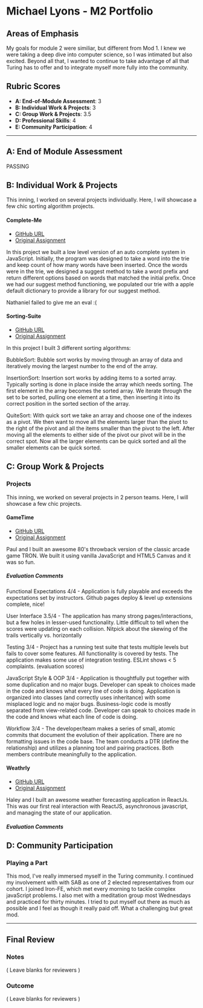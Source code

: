 # Michael Lyons - M2 Portfolio

## Areas of Emphasis

My goals for module 2 were similiar, but different from Mod 1. I knew we were taking a deep dive into computer science, so I was intimated but also excited. Beyond all that, I wanted to continue to take advantage of all that Turing has to offer and to integrate myself more fully into the community.

## Rubric Scores

- **A: End-of-Module Assessment**: 3
- **B: Individual Work & Projects**: 3
- **C: Group Work & Projects**: 3.5
- **D: Professional Skills**: 4
- **E: Community Participation**: 4

---

## A: End of Module Assessment

PASSING

## B: Individual Work & Projects

This inning, I worked on several projects individually. Here, I will showcase a few chic sorting algorithm projects.

#### Complete-Me

- [GitHub URL](https://github.com/michaelyons/complete-me)
- [Original Assignment](http://frontend.turing.io/projects/complete-me.html)

In this project we built a low level version of an auto complete system in JavaScript. Initially, the program was designed to take a word into the trie and keep count of how many words have been inserted. Once the words were in the trie, we designed a suggest method to take a word prefix and return different options based on words that matched the initial prefix. Once we had our suggest method functioning, we populated our trie with a apple default dictionary to provide a library for our suggest method.

Nathaniel failed to give me an eval :(

#### Sorting-Suite

- [GitHub URL](https://github.com/michaelyons/sorting-suite)
- [Original Assignment](http://frontend.turing.io/projects/sorting-suite.html)

In this project I built 3 different sorting algorithms:

BubbleSort: Bubble sort works by moving through an array of data and iteratively moving the largest number to the end of the array.

InsertionSort: Insertion sort works by adding items to a sorted array. Typically sorting is done in place inside the array which needs sorting. The first element in the array becomes the sorted array. We iterate through the set to be sorted, pulling one element at a time, then inserting it into its correct position in the sorted section of the array.

QuiteSort: With quick sort we take an array and choose one of the indexes as a pivot. We then want to move all the elements larger than the pivot to the right of the pivot and all the items smaller than the pivot to the left. After moving all the elements to either side of the pivot our pivot will be in the correct spot. Now all the larger elements can be quick sorted and all the smaller elements can be quick sorted.

## C: Group Work & Projects

### Projects

This inning, we worked on several projects in 2 person teams. Here, I will showcase a few chic projects.

#### GameTime

- [GitHub URL](https://github.com/michaelyons/game-time)
- [Original Assignment](http://frontend.turing.io/projects/game-time.html)

Paul and I built an awesome 80's throwback version of the classic arcade game TRON. We built it using vanilla JavaScript and HTML5 Canvas and it was so fun.

##### Evaluation Comments

Functional Expectations
4/4 - Application is fully playable and exceeds the expectations set by instructors. Github pages deploy & level up extensions complete, nice!

User Interface
3.5/4 - The application has many strong pages/interactions, but a few holes in lesser-used functionality. Little difficult to tell when the scores were updating on each collision. Nitpick about the skewing of the trails vertically vs. horizontally

Testing
3/4 - Project has a running test suite that tests multiple levels but fails to cover some features. All functionality is covered by tests. The application makes some use of integration testing. ESLint shows < 5 complaints.
(evaluation scores)

JavaScript Style & OOP
3/4 - Application is thoughtfully put together with some duplication and no major bugs. Developer can speak to choices made in the code and knows what every line of code is doing. Application is organized into classes (and correctly uses inheritance) with some misplaced logic and no major bugs. Business-logic code is mostly separated from view-related code. Developer can speak to choices made in the code and knows what each line of code is doing.

Workflow
3/4 - The developer/team makes a series of small, atomic commits that document the evolution of their application. There are no formatting issues in the code base. The team conducts a DTR (define the relationship) and utilizes a planning tool and pairing practices. Both members contribute meaningfully to the application.

#### Weathrly

- [GitHub URL](https://github.com/michaelyons/weathrly)
- [Original Assignment](http://frontend.turing.io/projects/weathrly.html)

Haley and I built an awesome weather forecasting application in ReactJs. This was our first real interaction with ReactJS, asynchronous javascript, and managing the state of our application.

##### Evaluation Comments

## D: Community Participation

### Playing a Part

This mod, I've really immersed myself in the Turing community. I continued my involvement with with SAB as one of 2 elected representatives from our cohort. I joined Iron-FE, which met every morning to tackle complex javaScript problems. I also met with a meditation group most Wednesdays and practiced for thirty minutes. I tried to put myself out there as much as possible and I feel as though it really paid off. What a challenging but great mod.

---

## Final Review

### Notes

( Leave blanks for reviewers )

### Outcome

( Leave blanks for reviewers )
